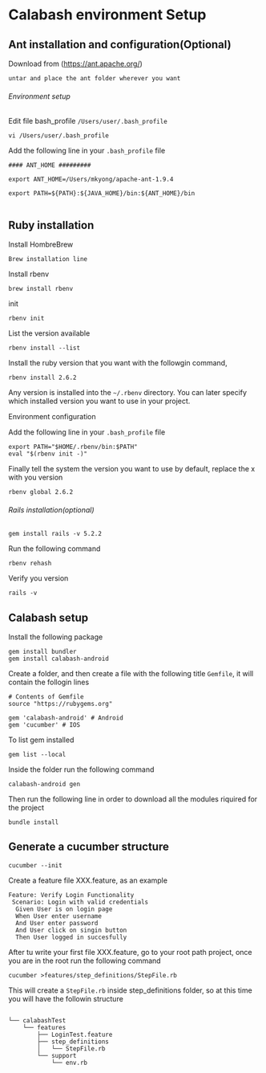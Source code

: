 # Calabash environment Setup   

## Ant installation and configuration(Optional) 

Download from (https://ant.apache.org/)

```
untar and place the ant folder wherever you want 

```

###### Environment setup


Edit file bash_profile `/Users/user/.bash_profile`

```
vi /Users/user/.bash_profile

```

Add the following line in your `.bash_profile` file 

```
#### ANT_HOME #########

export ANT_HOME=/Users/mkyong/apache-ant-1.9.4

export PATH=${PATH}:${JAVA_HOME}/bin:${ANT_HOME}/bin


```

## Ruby installation 

Install HombreBrew

```
Brew installation line 
```

Install rbenv

```
brew install rbenv
```

init

```
rbenv init
```
List the version available 

```
rbenv install --list

```

Install the ruby version that you want with the followgin command, 

```
rbenv install 2.6.2
```
Any version is installed into the `~/.rbenv` directory. You can later specify which installed version you want to use in your project. 

Environment configuration

Add the following line in your `.bash_profile` file 

```
export PATH="$HOME/.rbenv/bin:$PATH"
eval "$(rbenv init -)"
```

Finally tell the system the version you want to use by default, replace the x with you version 

```
rbenv global 2.6.2
```

###### Rails installation(optional) 

```
gem install rails -v 5.2.2
```

Run the following command 

```
rbenv rehash
```
Verify you version 

```
rails -v
```
## Calabash setup

Install the following package 

```
gem install bundler
gem install calabash-android
```

Create a folder, and then create a file with the following title `Gemfile`, it will contain the follogin lines

```
# Contents of Gemfile
source "https://rubygems.org"

gem 'calabash-android' # Android 
gem 'cucumber' # IOS
```

To list gem installed 

```
gem list --local 
```

Inside the folder run the following command 

```
calabash-android gen

```

Then run the following line in order to download all the modules riquired for the project 

```
bundle install

```

## Generate a cucumber structure 

```
cucumber --init
```

Create a feature file XXX.feature, as an example 

```
Feature: Verify Login Functionality
 Scenario: Login with valid credentials
  Given User is on login page
  When User enter username 
  And User enter password
  And User click on singin button 
  Then User logged in succesfully  
```

After tu write your first file XXX.feature, go to your root path project, once you are in the root run the following command 


```
cucumber >features/step_definitions/StepFile.rb
```

This will create a `StepFile.rb` inside step_definitions folder, so at this time you will have the followin structure 

```

└── calabashTest
    └── features
        ├── LoginTest.feature
        ├── step_definitions
        │   └── StepFile.rb
        └── support
            └── env.rb

```








